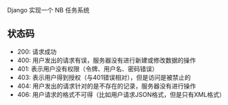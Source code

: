 Django 实现一个 NB 任务系统

## 状态码

- 200: 请求成功
- 400: 用户发出的请求有误，服务器没有进行新建或修改数据的操作
- 401: 表示用户没有权限（令牌、用户名、密码错误）
- 403: 表示用户得到授权（与401错误相对），但是访问是被禁止的
- 404: 用户发出的请求针对的是不存在的记录，服务器没有进行操作
- 406: 用户请求的格式不可得（比如用户请求JSON格式，但是只有XML格式）
